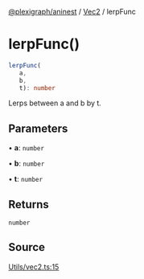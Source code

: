 [@plexigraph/aninest](../../index.md) / [Vec2](../index.md) / lerpFunc

# lerpFunc()

```ts
lerpFunc(
   a, 
   b, 
   t): number
```

Lerps between a and b by t.

## Parameters

• **a**: `number`

• **b**: `number`

• **t**: `number`

## Returns

`number`

## Source

[Utils/vec2.ts:15](https://github.com/plexigraph/aninest/blob/55953ac/src/Utils/vec2.ts#L15)
